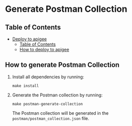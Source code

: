 # Generate Postman Collection

## Table of Contents

- [Deploy to apigee](#deploy-to-apigee)
  - [Table of Contents](#table-of-contents)
  - [How to deploy to apigee](#how-to-deploy-to-apigee)

## How to generate Postman Collection

1. Install all dependencies by running:

   ```shell
   make install
   ```

2. Generate the Postman collection by running:

   ```shell
   make postman-generate-collection
   ```

   The Postman collection will be generated in the `postman/postman_collection.json` file.
